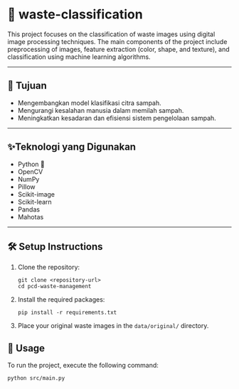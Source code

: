 # 📌 waste-classification
This project focuses on the classification of waste images using digital image processing techniques. The main components of the project include preprocessing of images, feature extraction (color, shape, and texture), and classification using machine learning algorithms.

---

## 🎯 Tujuan

- Mengembangkan model klasifikasi citra sampah.
- Mengurangi kesalahan manusia dalam memilah sampah.
- Meningkatkan kesadaran dan efisiensi sistem pengelolaan sampah.

---

## ✨Teknologi yang Digunakan

- Python 🐍
- OpenCV
- NumPy
- Pillow
- Scikit-image
- Scikit-learn
- Pandas
- Mahotas

---


## 🛠 Setup Instructions
1. Clone the repository:
   ```
   git clone <repository-url>
   cd pcd-waste-management
   ```

2. Install the required packages:
   ```
   pip install -r requirements.txt
   ```

3. Place your original waste images in the `data/original/` directory.

## 🚀 Usage
To run the project, execute the following command:
```
python src/main.py
```
